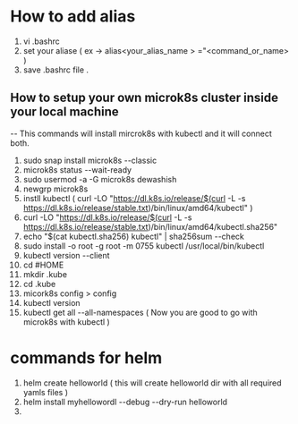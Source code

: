 # How to add alias 
1. vi .bashrc
2. set your aliase ( ex -> alias<your_alias_name > ="<command_or_name> )
3. save .bashrc file .


## How to setup your own microk8s cluster inside your local machine
-- This commands will install mircrok8s with kubectl and it will connect both.

1. sudo snap install microk8s --classic
2. microk8s status --wait-ready
3. sudo usermod -a -G microk8s dewashish
4. newgrp microk8s
5. instll kubectl ( curl -LO "https://dl.k8s.io/release/$(curl -L -s https://dl.k8s.io/release/stable.txt)/bin/linux/amd64/kubectl" )
6. curl -LO "https://dl.k8s.io/release/$(curl -L -s https://dl.k8s.io/release/stable.txt)/bin/linux/amd64/kubectl.sha256"
7. echo "$(cat kubectl.sha256)  kubectl" | sha256sum --check
8. sudo install -o root -g root -m 0755 kubectl /usr/local/bin/kubectl
9. kubectl version --client
10. cd #HOME
11. mkdir .kube
12. cd .kube
13. micork8s config > config
14. kubectl version
15. kubectl get all --all-namespaces
    ( Now you are good to go with microk8s with kubectl ) 

# commands for helm 
1. helm create helloworld ( this will create helloworld dir with all required yamls files )
2. helm install myhellowordl --debug --dry-run helloworld
3. 
